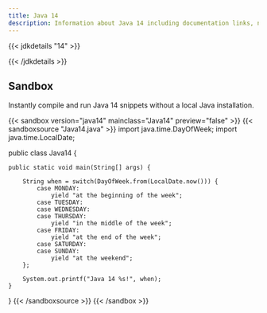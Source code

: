 ```yaml
---
title: Java 14
description: Information about Java 14 including documentation links, new APIs, added features and download options.
---
```


{{< jdkdetails "14" >}}

{{< /jdkdetails >}}

## Sandbox

Instantly compile and run Java 14 snippets without a local Java installation.

{{< sandbox version="java14" mainclass="Java14" preview="false" >}}
{{< sandboxsource "Java14.java" >}}
import java.time.DayOfWeek;
import java.time.LocalDate;

public class Java14 {
    
    public static void main(String[] args) {

        String when = switch(DayOfWeek.from(LocalDate.now())) {
            case MONDAY:
                yield "at the beginning of the week";
            case TUESDAY:
            case WEDNESDAY:
            case THURSDAY:
                yield "in the middle of the week";
            case FRIDAY:
                yield "at the end of the week";
            case SATURDAY:
            case SUNDAY:
                yield "at the weekend";
        };

        System.out.printf("Java 14 %s!", when);
    }

}
{{< /sandboxsource >}}
{{< /sandbox >}}

